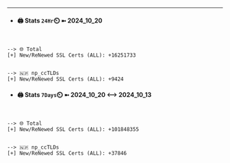 

---
- #### 🖨️ **Stats** `24Hr`⏲️ ➼ 2024_10_20
```console


--> 🌐 Total
[+] New/ReNewed SSL Certs (ALL): +16251733


--> 🇳🇵 np_ccTLDs
[+] New/ReNewed SSL Certs (ALL): +9424

```

- #### 🖨️ **Stats** `7Days`⏲️ ➼ 2024_10_20 <--> 2024_10_13
```console


--> 🌐 Total
[+] New/ReNewed SSL Certs (ALL): +101848355


--> 🇳🇵 np_ccTLDs
[+] New/ReNewed SSL Certs (ALL): +37846

```

